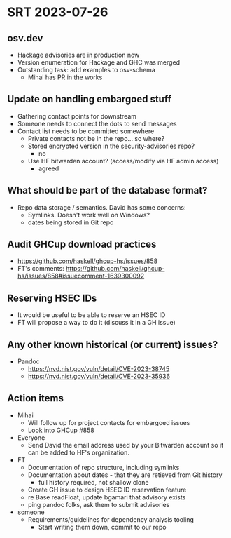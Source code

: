 # SRT 2023-07-26

## osv.dev

- Hackage advisories are in production now
- Version enumeration for Hackage and GHC was merged
- Outstanding task: add examples to osv-schema
    - Mihai has PR in the works

## Update on handling embargoed stuff

- Gathering contact points for downstream
- Someone needs to connect the dots to send messages
- Contact list needs to be committed somewhere
    - Private contacts not be in the repo... so where?
    - Stored encrypted version in the security-advisories repo?
        - no
    - Use HF bitwarden account? (access/modify via HF admin access)
        - agreed

## What should be part of the database format?

- Repo data storage / semantics.  David has some concerns:
    - Symlinks.  Doesn't work well on Windows?
    - dates being stored in Git repo

## Audit GHCup download practices

- https://github.com/haskell/ghcup-hs/issues/858
- FT's comments: https://github.com/haskell/ghcup-hs/issues/858#issuecomment-1639300092

## Reserving HSEC IDs

- It would be useful to be able to reserve an HSEC ID
- FT will propose a way to do it (discuss it in a GH issue)

## Any other known historical (or current) issues?

- Pandoc
    - https://nvd.nist.gov/vuln/detail/CVE-2023-38745
    - https://nvd.nist.gov/vuln/detail/CVE-2023-35936

## Action items
 - Mihai
     - Will follow up for project contacts for embargoed issues
     - Look into GHCup #858
 - Everyone
     - Send David the email address used by your Bitwarden account
       so it can be added to HF's organization.
 - FT
     - Documentation of repo structure, including symlinks
     - Documentation about dates - that they are retieved from Git history
         - full history required, not shallow clone
     - Create GH issue to design HSEC ID reservation feature
     - re Base readFloat, update bgamari that advisory exists
     - ping pandoc folks, ask them to submit advisories
 - someone
     - Requirements/guidelines for dependency analysis tooling
         - Start writing them down, commit to our repo
